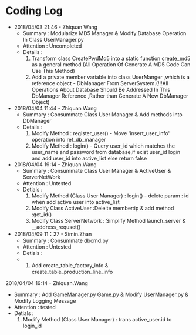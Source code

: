 # Coding Log

* 2018/04/03 21:46 - Zhiquan Wang
  * Summary : Modularize MD5 Manager & Modify Database Operation In Class UserManager.py
  * Attention : Uncompleted
  * Details :  
    1.  Transform class CreatePwdMd5 into a static function create_md5 as a general method (All Operation Of Generate A MD5 Code Can Use This Method)
    2.  Add a private member variable into class UserManger ,which is a reference object - DbManager From ServerSystem.(!!!All Operations About Database Should Be Addressed In This DbManager Reference ,Rather than Generate A New DbManager Object)
* 2018/04/04 11:44 - Zhiquan Wang
  * Summary : Consummate Class User Manager & Add methods into DbManager
  * Details : 
    1. Modify Method : register_user() - Move 'insert_user_info' operation into ref_db_manager
    2. Modify Method : login() - Query user_id which matches the user_name and password from database,if exist user_id login and add user_id into active_list else return false
* 2018/04/04 19:14 - Zhiquan.Wang
  * Summary : Consummate Class User Manager & ActiveUser & ServerNetWork
  * Attention : Untested
  * Detials :
    1. Modify Method (Class User Manager) : login() - delete param : id when add active user into active_list
    2. Modify Class ActiveUser :Delelte member:ip & add method :get_id()
    3. Modify Class ServerNetwork : Simplify Method launch_server & __address_requset()
* 2018/04/09 11：27 - Simin.Zhan
  * Summary : Consummate dbcmd.py
  * Attention : Untested
  * Detials : 
  * 1. Add create_table_factory_info & create_table_production_line_info

2018/04/04 19:14 - Zhiquan.Wang

- Summary : Add GameManager.py Game.py & Modify UserManager.py & Modify Logging Message 
- Attention : tested
- Detials :
  1. Modify Method (Class User Manager) : trans active_user.id to login_id